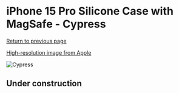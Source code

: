 # iPhone 15 Pro Silicone Case with MagSafe - Cypress

[Return to previous page](/iphone_15)

[High-resolution image from Apple](https://store.storeimages.cdn-apple.com/8756/as-images.apple.com/is/MT1J3?wid=4500&hei=4500&fmt=png)

<div style="width: 500px"><img src="/everyphone/MT1J3.png" alt="Cypress"></div>

## Under construction
